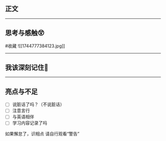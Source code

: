 ## 正文



---
## 思考与感触😲
#收藏 
![[1744777384123.jpg]]

---
## 我该深刻记住🦊


---
## 亮点与不足
- [ ] 说脏话了吗？（不说脏话）
- [ ] 注意言行
- [ ] 与英语相伴
- [ ] 学习内容记录了吗

如果懈怠了，识相点
请自行观看“警告”

